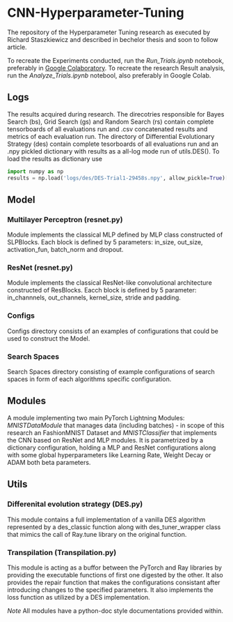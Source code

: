 # CNN-Hyperparameter-Tuning
The repository of the Hyperparameter Tuning research as executed by Richard Staszkiewicz and described in bechelor thesis and soon to follow article.

To recreate the Experiments conducted, run the *Run_Trials.ipynb* notebook, preferably in [Google Colaboratory](https://colab.research.google.com/). To recreate the research Result analysis, run the *Analyze_Trials.ipynb* notebool, also preferably in Google Colab.

## Logs
The results acquired during research. The direcotries responsible for Bayes Search (bs), Grid Search (gs) and Random Search (rs) contain complete tensorboards of all evaluations run and .csv concatenated results and metrics of each evaluation run. The directory of Differential Evolutionary Strategy (des) contain complete tesorboards of all evaluations run and an .npy pickled dictionary with results as a all-log mode run of utils.DES(). To load the results as dictionary use
```.py
import numpy as np
results = np.load('logs/des/DES-Trial1-29458s.npy', allow_pickle=True)[()]
```

## Model
### Multilayer Perceptron (resnet.py)
Module implements the classical MLP defined by MLP class constructed of SLPBlocks. Each block is defined by 5 parameters: in_size, out_size, activation_fun, batch_norm and dropout.
### ResNet (resnet.py)
Module implements the classical ResNet-like convolutional architecture constructed of ResBlocks. Eacch block is defined by 5 parameter: in_channnels, out_channels, kernel_size, stride and padding.
### Configs
Configs directory consists of an examples of configurations that could be used to construct the Model.
### Search Spaces
Search Spaces directory consisting of example configurations of search spaces in form of each algorithms specific configuration.

## Modules
A module implementing two main PyTorch Lightning Modules: *MNISTDataModule* that manages data (including batches) - in scope of this research an FashionMNIST Dataset and *MNISTClassifier* that implements the CNN based on ResNet and MLP modules. It is parametrized by a dictionary configuration, holding a MLP and ResNet configurations along with some global hyperparameters like Learning Rate, Weight Decay or ADAM both beta parameters.

## Utils
### Differenital evolution strategy (DES.py)
This module contains a full implementation of a vanilla DES algorithm represented by a des_classic function along with des_tuner_wrapper class that mimics the call of Ray.tune library on the original function.
### Transpilation (Transpilation.py)
This module is acting as a buffor between the PyTorch and Ray libraries by providing the executable functions of first one digested by the other. It also provides the repair function that makes the configurations consistant after introducing changes to the specified parameters. It also implements the loss function as utilized by a DES implementation.

*Note* All modules have a python-doc style documentations provided within.